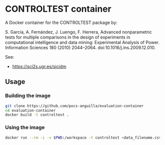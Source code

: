 # CONTROLTEST container

A Docker container for the CONTROLTEST package by:

S. García, A. Fernández, J. Luengo, F. Herrera, Advanced nonparametric tests for multiple comparisons in the design of experiments in computational intelligence and data mining: Experimental Analysis of Power. Information Sciences 180 (2010) 2044–2064. doi:10.1016/j.ins.2009.12.010. 

See:
- https://sci2s.ugr.es/sicidm

## Usage

### Building the image

```bash
git clone https://github.com/pocs-anguilla/evaluation-container
cd evaluation-container
docker build -t controltest .
```

### Using the image

```bash
docker run --rm -i -v $PWD:/workspace -t controltest <data_filename.csv> 
```
